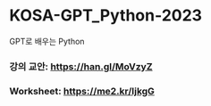 # KOSA-GPT_Python-2023
GPT로 배우는 Python


### 강의 교안:    https://han.gl/MoVzyZ

### Worksheet:   https://me2.kr/IjkgG


